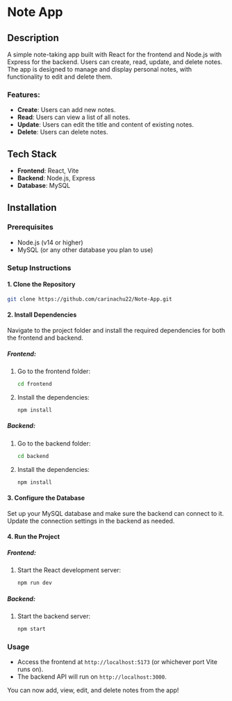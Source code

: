 
# Note App

## Description

A simple note-taking app built with React for the frontend and Node.js with Express for the backend. Users can create, read, update, and delete notes. The app is designed to manage and display personal notes, with functionality to edit and delete them.

### Features:
- **Create**: Users can add new notes.
- **Read**: Users can view a list of all notes.
- **Update**: Users can edit the title and content of existing notes.
- **Delete**: Users can delete notes.

## Tech Stack

- **Frontend**: React, Vite
- **Backend**: Node.js, Express
- **Database**: MySQL

## Installation

### Prerequisites

- Node.js (v14 or higher)
- MySQL (or any other database you plan to use)

### Setup Instructions

#### 1. Clone the Repository

```bash
git clone https://github.com/carinachu22/Note-App.git
```

#### 2. Install Dependencies

Navigate to the project folder and install the required dependencies for both the frontend and backend.

##### Frontend:
1. Go to the frontend folder:
   ```bash
   cd frontend
   ```
2. Install the dependencies:
   ```bash
   npm install
   ```

##### Backend:
1. Go to the backend folder:
   ```bash
   cd backend
   ```
2. Install the dependencies:
   ```bash
   npm install
   ```

#### 3. Configure the Database

Set up your MySQL database and make sure the backend can connect to it. Update the connection settings in the backend as needed.

#### 4. Run the Project

##### Frontend:
1. Start the React development server:
   ```bash
   npm run dev
   ```

##### Backend:
1. Start the backend server:
   ```bash
   npm start
   ```

### Usage

- Access the frontend at `http://localhost:5173` (or whichever port Vite runs on).
- The backend API will run on `http://localhost:3000`.

You can now add, view, edit, and delete notes from the app!


